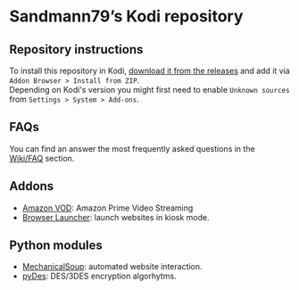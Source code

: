 # Sandmann79’s Kodi repository

## Repository instructions

To install this repository in Kodi, [download it from the releases](https://github.com/Sandmann79/xbmc/releases/tag/Repository) and add it via `Addon Browser > Install from ZIP`.  
Depending on Kodi's version you might first need to enable `Unknown sources` from `Settings > System > Add-ons`.

## FAQs
You can find an answer the most frequently asked questions in the [Wiki/FAQ](https://github.com/Sandmann79/xbmc/wiki/FAQ) section.

## Addons
* [Amazon VOD](plugin.video.amazon-test): Amazon Prime Video Streaming
* [Browser Launcher](plugin.program.browser.launcher): launch websites in kiosk mode.

## Python modules
* [MechanicalSoup](script.module.mechanicalsoup): automated website interaction.
* [pyDes](script.module.pydes): DES/3DES encryption algorhytms.

